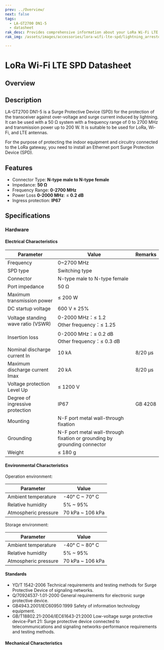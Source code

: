 ```yaml
---
prev: ../Overview/
next: false
tags:
  - LA-GT2700 DN1-5
  - datasheet
rak_desc: Provides comprehensive information about your LoRa Wi-Fi LTE SPD to help you use it. This information includes technical specifications, characteristics, and requirements.
rak_img: /assets/images/accessories/lora-wifi-lte-spd/lightning_arrestor.png

---
```


# LoRa Wi-Fi LTE SPD Datasheet

## Overview

## Description

LA-GT2700 DN1-5 is a Surge Protective Device (SPD) for the protection of the transceiver against over-voltage and surge current induced by lightning. It can be used with a 50&nbsp;Ω system with a frequency range of 0 to 2700&nbsp;MHz and transmission power up to 200&nbsp;W. It is suitable to be used for LoRa, Wi-Fi, and LTE antennas.

For the purpose of protecting the indoor equipment and circuitry connected to the LoRa gateway, you need to install an Ethernet port Surge Protection Device (SPD).

## Features

- Connector Type: **N-type male to N-type female**
- Impedance: **50&nbsp;Ω**
- Frequency Range: **0-2700&nbsp;MHz**
- Power Loss **0-2000&nbsp;MHz**: ≤ **0.2&nbsp;dB**
- Ingress protection: **IP67**

## Specifications

### Hardware

#### Electrical Characteristics

| Parameter                          | Value                                                                     | Remarks      |
| ---------------------------------- | ------------------------------------------------------------------------- | ------------ |
| Frequency                          | 0~2700&nbsp;MHz                                                           |              |
| SPD type                           | Switching type                                                            |              |
| Connector                          | N-type male to N-type female                                              |              |
| Port impedance                     | 50&nbsp;Ω                                                                 |              |
| Maximum transmission power         | ≤ 200&nbsp;W                                                              |              |
| DC startup voltage                 | 600&nbsp;V ± 25%                                                          |              |
| Voltage standing wave ratio (VSWR) | 0-2000&nbsp;MHz：≤ 1.2<br />Other frequency：≤ 1.25                       |              |
| Insertion loss                     | 0-2000&nbsp;MHz：≤ 0.2&nbsp;dB  <br />Other frequency：≤ 0.3&nbsp;dB      |              |
| Nominal discharge current In       | 10&nbsp;kA                                                                | 8/20&nbsp;µs |
| Maximum discharge current Imax     | 20&nbsp;kA                                                                | 8/20&nbsp;µs |
| Voltage protection Level Up        | ≤ 1200&nbsp;V                                                             |              |
| Degree of ingressive protection    | IP67                                                                      | GB 4208      |
| Mounting                           | N-F port metal wall-through fixation                                      |              |
| Grounding                          | N-F port metal wall-through fixation or grounding  by grounding connector |              |
| Weight                             | ≤ 180&nbsp;g                                                              |              |

#### Environmental Characteristics

Operation environment:

| Parameter            | Value                      |
| -------------------- | -------------------------- |
| Ambient temperature  | -40°&nbsp;C ~ 70°&nbsp;C   |
| Relative humidity    | 5% ~ 95%                   |
| Atmospheric pressure | 70&nbsp;kPa ~ 106&nbsp;kPa |

Storage environment:

| Parameter            | Value                      |
| -------------------- | -------------------------- |
| Ambient temperature  | -40°&nbsp;C ~ 80°&nbsp;C   |
| Relative humidity    | 5% ~ 95%                   |
| Atmospheric pressure | 70&nbsp;kPa ~ 106&nbsp;kPa |

#### Standards

- YD/T 1542-2006 Technical requirements and testing methods for Surge Protective Device of signaling networks.
- Q/70924537-1.01-2000 General requirements for electronic surge protective device.
- GB4943.2001/IEC60950:1999 Safety of information technology equipment.
- GB/T18802.21-2004/IEC61643-21:2000 Low-voltage surge protective device-Part 21: Surge protective device connected to telecommunications and signaling networks-performance requirements and testing methods.

#### Mechanical Characteristics

<rk-img
  src="/assets/images/accessories/lora-wifi-lte-spd/1.png"
  width="60%"
  caption="Mechanical Dimensions"
/>

<rk-img
  src="/assets/images/accessories/lora-wifi-lte-spd/2.png"
  width="60%"
  caption="Typical Use"
/>





